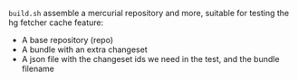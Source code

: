 ``build.sh`` assemble a mercurial repository and more, suitable for testing the hg
fetcher cache feature:

- A base repository (repo)
- A bundle with an extra changeset
- A json file with the changeset ids we need in the test, and the bundle filename
